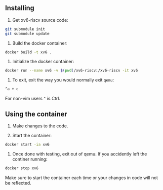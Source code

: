 ## Installing

1. Get xv6-riscv source code:

  ```bash
  git submodule init
  git submodule update
  ```

1. Build the docker container:

  ```bash
  docker build -t xv6 .
  ```

1. Initialize the docker container:

  ```bash
  docker run --name xv6 -v $(pwd)/xv6-riscv:/xv6-riscv -it xv6
  ```

1. To exit, exit the way you would normally exit `qemu`:

  ```bash
  ^a + c
  ```

For non-vim users `^` is Ctrl.

## Using the container

1. Make changes to the code.

1. Start the container:

  ```bash
  docker start -ia xv6
  ```

1. Once done with testing, exit out of qemu. If you accidently left the
continer running:

  ```bash
  docker stop xv6
  ```

  Make sure to start the container each time or your changes in code will not be
  reflected.
